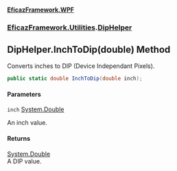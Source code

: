 #### [EficazFramework.WPF](EficazFrameworkWPF.md 'EficazFramework WPF')
### [EficazFramework.Utilities](EficazFrameworkWPF.md#EficazFramework.Utilities 'EficazFramework.Utilities').[DipHelper](EficazFramework.Utilities/DipHelper.md 'EficazFramework.Utilities.DipHelper')

## DipHelper.InchToDip(double) Method

Converts inches to DIP (Device Independant Pixels).

```csharp
public static double InchToDip(double inch);
```
#### Parameters

<a name='EficazFramework.Utilities.DipHelper.InchToDip(double).inch'></a>

`inch` [System.Double](https://docs.microsoft.com/en-us/dotnet/api/System.Double 'System.Double')

An inch value.

#### Returns
[System.Double](https://docs.microsoft.com/en-us/dotnet/api/System.Double 'System.Double')  
A DIP value.